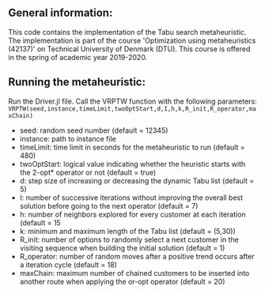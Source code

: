 ## General information:
This code contains the implementation of the Tabu search metaheuristic. The implementation is part of the course 'Optimization using metaheuristics (42137)' on Technical University of Denmark (DTU). This course is offered in the spring of academic year 2019-2020.

## Running the metaheuristic:
Run the Driver.jl file. Call the VRPTW function with the following parameters:
`VRPTW(seed,instance,timeLimit,twoOptStart,d,I,h,k,R_init,R_operator,maxChain)`

* seed:           random seed number (default = 12345)
* instance:       path to instance file
* timeLimit:      time limit in seconds for the metaheuristic to run (default = 480)
* twoOptStart:    logical value indicating whether the heuristic starts with the 2-opt* operator or not (default = true)
* d:              step size of increasing or decreasing the dynamic Tabu list (default = 5)
* I:              number of successive iterations without improving the overall best solution before going to the next operator (default = 7)
* h:              number of neighbors explored for every customer at each iteration (default = 15
* k:				minimum and maximum length of the Tabu list (default = (5,30))
* R_init:			number of options to randomly select a next customer in the visiting sequence when building the initial solution (default = 1)
* R_operator:		number of random moves after a positive trend occurs after a iteration cycle (default = 18)
* maxChain: 		maximum number of chained customers to be inserted into another route when applying the or-opt operator (default = 20)
